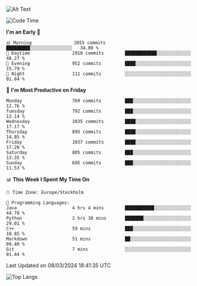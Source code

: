 ![Alt Text](https://media.tenor.com/3Gehha8RO-sAAAAC/goose-dance.gif)

<!--START_SECTION:waka-->
![Code Time](http://img.shields.io/badge/Code%20Time-7%20hrs%2014%20mins-blue)

**I'm an Early 🐤** 

```text
🌞 Morning                2055 commits        █████████░░░░░░░░░░░░░░░░   34.09 % 
🌆 Daytime                2910 commits        ████████████░░░░░░░░░░░░░   48.27 % 
🌃 Evening                952 commits         ████░░░░░░░░░░░░░░░░░░░░░   15.79 % 
🌙 Night                  111 commits         ░░░░░░░░░░░░░░░░░░░░░░░░░   01.84 % 
```
📅 **I'm Most Productive on Friday** 

```text
Monday                   769 commits         ███░░░░░░░░░░░░░░░░░░░░░░   12.76 % 
Tuesday                  792 commits         ███░░░░░░░░░░░░░░░░░░░░░░   13.14 % 
Wednesday                1035 commits        ████░░░░░░░░░░░░░░░░░░░░░   17.17 % 
Thursday                 895 commits         ████░░░░░░░░░░░░░░░░░░░░░   14.85 % 
Friday                   1037 commits        ████░░░░░░░░░░░░░░░░░░░░░   17.20 % 
Saturday                 805 commits         ███░░░░░░░░░░░░░░░░░░░░░░   13.35 % 
Sunday                   695 commits         ███░░░░░░░░░░░░░░░░░░░░░░   11.53 % 
```


📊 **This Week I Spent My Time On** 

```text
🕑︎ Time Zone: Europe/Stockholm

💬 Programming Languages: 
Java                     4 hrs 4 mins        ███████████░░░░░░░░░░░░░░   44.78 % 
Python                   2 hrs 38 mins       ███████░░░░░░░░░░░░░░░░░░   29.01 % 
C++                      59 mins             ███░░░░░░░░░░░░░░░░░░░░░░   10.85 % 
Markdown                 51 mins             ██░░░░░░░░░░░░░░░░░░░░░░░   09.40 % 
Git                      7 mins              ░░░░░░░░░░░░░░░░░░░░░░░░░   01.44 % 
```


 Last Updated on 08/03/2024 18:41:35 UTC
<!--END_SECTION:waka-->

![Top Langs](https://github-readme-stats-rose-phi.vercel.app/api/top-langs/?username=jxncted\&layout=compact&hide=c,assembly,jupyter%20notebook)

